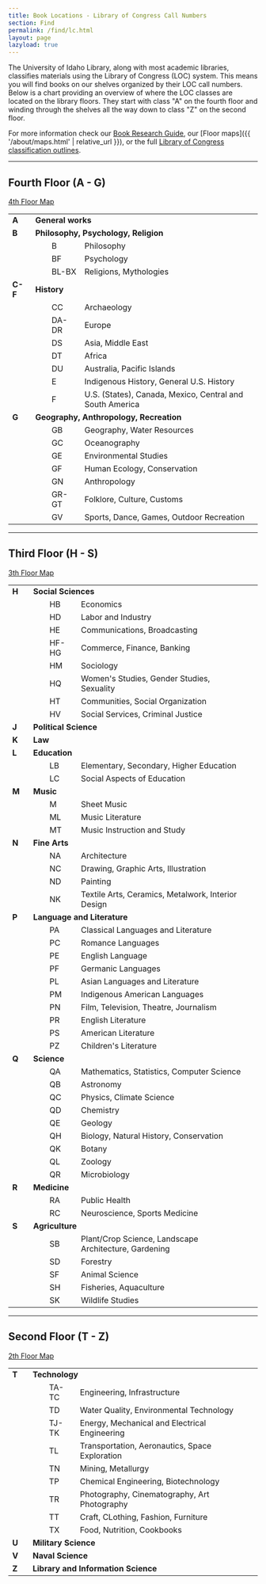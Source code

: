 ```yaml
---
title: Book Locations - Library of Congress Call Numbers
section: Find
permalink: /find/lc.html
layout: page
lazyload: true
---
```


The University of Idaho Library, along with most academic libraries, classifies materials using the Library of Congress (LOC) system. 
This means you will find books on our shelves organized by their LOC call numbers. 
Below is a chart providing an overview of where the LOC classes are located on the library floors.
They start with class "A" on the fourth floor and winding through the shelves all the way down to class "Z" on the second floor.

For more information check our [Book Research Guide](https://libguides.uidaho.edu/c.php?g=363237&p=2453519), our [Floor maps]({{ '/about/maps.html' | relative_url }}), or the full [Library of Congress classification outlines](https://www.loc.gov/catdir/cpso/lcco/).

-------------------

## Fourth Floor (A - G) 

<a href="{{ '/about/maps.html#lg=1&slide=3' | relative_url }}" class="btn btn-sm btn-outline-palouse" ><span class="fas fa-map-marker-alt"></span> 4th Floor Map</a>

<table>
  <tbody>
    <tr>
      <td width="36" height="12">
        <b>
          <a name="A">A</a>
        </b>
      </td>
      <td width="617" height="12" colspan="4">
        <b>General works</b>
      </td>
    </tr>
    <tr>
      <td width="36" height="12">
        <b>
          <a name="B">B</a>
        </b>
      </td>
      <td width="617" height="12" colspan="4">
        <b>Philosophy, Psychology, Religion</b>
      </td>
    </tr>
    <tr>
      <td width="36" height="12"></td>
      <td width="20" height="12"></td>
      <td width="48" height="12">B</td>
      <td width="400" height="12">Philosophy</td>
    </tr>
    <tr>
      <td width="36" height="12"></td>
      <td width="20" height="12"></td>
      <td width="48" height="12">BF</td>
      <td width="400" height="12">Psychology</td>
    </tr>
    <tr>
      <td width="36" height="12"></td>
      <td width="20" height="12"></td>
      <td width="48" height="12">BL-BX</td>
      <td width="400" height="12">Religions, Mythologies</td>
    </tr>
    <tr>
      <td width="36" height="12">
        <b>
          <a name="C-F">C-F</a>
        </b>
      </td>
      <td width="617" height="12" colspan="4">
        <b>History</b>
      </td>
    </tr>
    <tr>
      <td width="36" height="12"></td>
      <td width="20" height="12"></td>
      <td width="48" height="12">CC</td>
      <td width="400" height="12">Archaeology</td>
    </tr>
    <tr>
      <td width="36" height="12"></td>
      <td width="20" height="12"></td>
      <td width="48" height="12">DA-DR</td>
      <td width="400" height="12">Europe</td>
    </tr>
    <tr>
      <td width="36" height="12"></td>
      <td width="20" height="12"></td>
      <td width="48" height="12">DS</td>
      <td width="400" height="12">Asia, Middle East</td>
    </tr>
    <tr>
      <td width="36" height="12"></td>
      <td width="20" height="12"></td>
      <td width="48" height="12">DT</td>
      <td width="400" height="12">Africa</td>
    </tr>
    <tr>
      <td width="36" height="12"></td>
      <td width="20" height="12"></td>
      <td width="48" height="12">DU</td>
      <td width="400" height="12">Australia, Pacific Islands</td>
    </tr>
    <tr>
      <td width="36" height="12"></td>
      <td width="20" height="12"></td>
      <td width="48" height="12">E</td>
      <td width="400" height="12">Indigenous History, General U.S. History</td>
    </tr>
    <tr>
      <td width="36" height="12"></td>
      <td width="20" height="12"></td>
      <td width="48" height="12">F</td>
      <td width="400" height="12">U.S. (States), Canada, Mexico, Central and South America</td>
    </tr>
    <tr>
      <td width="36" height="12">
        <b>
          <a name="G">G</a>
        </b>
      </td>
      <td width="603" height="12" colspan="3">
        <b>Geography, Anthropology, Recreation</b>
      </td>
    </tr>
    <tr>
      <td width="36" height="12"></td>
      <td width="20" height="12"></td>
      <td width="48" height="12">GB</td>
      <td width="400" height="12">Geography, Water Resources</td>
    </tr>
    <tr>
      <td width="36" height="12"></td>
      <td width="20" height="12"></td>
      <td width="48" height="12">GC</td>
      <td width="400" height="12">Oceanography</td>
    </tr>
    <tr>
      <td width="36" height="12"></td>
      <td width="20" height="12"></td>
      <td width="48" height="12">GE</td>
      <td width="400" height="12">Environmental Studies</td>
    </tr>
    <tr>
      <td width="36" height="12"></td>
      <td width="20" height="12"></td>
      <td width="48" height="12">GF</td>
      <td width="400" height="12">Human Ecology, Conservation</td>
    </tr>
    <tr>
      <td width="36" height="12"></td>
      <td width="20" height="12"></td>
      <td width="48" height="12">GN</td>
      <td width="400" height="12">Anthropology</td>
    </tr>
    <tr>
      <td width="36" height="12"></td>
      <td width="20" height="12"></td>
      <td width="48" height="12">GR-GT</td>
      <td width="400" height="12">Folklore, Culture, Customs</td>
    </tr>
    <tr>
      <td width="36" height="12"></td>
      <td width="20" height="12"></td>
      <td width="48" height="12">GV</td>
      <td width="400" height="12">Sports, Dance, Games, Outdoor Recreation</td>
    </tr>
  </tbody>
</table>

---------------------

## Third Floor (H - S)

<a href="{{ '/about/maps.html#lg=1&slide=2' | relative_url }}" class="btn btn-sm btn-outline-palouse" ><span class="fas fa-map-marker-alt"></span> 3th Floor Map</a>

<table>
  <tbody>
    <tr>
      <td width="36" height="12">
        <b>
          <a name="H">H</a>
        </b>
      </td>
      <td width="603" height="12" colspan="3">
        <b>Social Sciences</b>
      </td>
      <td width="14" height="12" align="center">&nbsp;</td>
    </tr>
    <tr>
      <td width="36" height="12">&nbsp;</td>
      <td width="20" height="12">&nbsp;</td>
      <td width="48" height="12">HB</td>
      <td width="400" height="12">Economics</td>
    </tr>
    <tr>
      <td width="36" height="12">&nbsp;</td>
      <td width="20" height="12">&nbsp;</td>
      <td width="48" height="12">HD</td>
      <td width="400" height="12">Labor and Industry</td>
    </tr>
    <tr>
      <td width="36" height="12">&nbsp;</td>
      <td width="20" height="12">&nbsp;</td>
      <td width="48" height="12">HE</td>
      <td width="400" height="12">Communications, Broadcasting</td>
    </tr>
    <tr>
      <td width="36" height="12">&nbsp;</td>
      <td width="20" height="12">&nbsp;</td>
      <td width="48" height="12">HF-HG</td>
      <td width="400" height="12">Commerce, Finance, Banking</td>
    </tr>
    <tr>
      <td width="36" height="12">&nbsp;</td>
      <td width="20" height="12">&nbsp;</td>
      <td width="48" height="12">HM</td>
      <td width="400" height="12">Sociology</td>
    </tr>
    <tr>
      <td width="36" height="12">&nbsp;</td>
      <td width="20" height="12">&nbsp;</td>
      <td width="48" height="12">HQ</td>
      <td width="400" height="12">Women's Studies, Gender Studies, Sexuality</td>
    </tr>
    <tr>
      <td width="36" height="12">&nbsp;</td>
      <td width="20" height="12">&nbsp;</td>
      <td width="48" height="12">HT</td>
      <td width="400" height="12">Communities, Social Organization</td>
    </tr>
    <tr>
      <td width="36" height="12">&nbsp;</td>
      <td width="20" height="12">&nbsp;</td>
      <td width="48" height="12">HV</td>
      <td width="400" height="12">Social Services, Criminal Justice</td>
    </tr>
    <tr>
      <td width="36" height="12">
        <b>
          <a name="J">J</a>
        </b>
      </td>
      <td width="603" height="12" colspan="3">
        <b>Political Science</b>
      </td>
    </tr>
    <tr>
      <td width="36" height="12">
        <b>
          <a name="K">K</a>
        </b>
      </td>
      <td width="603" height="12" colspan="3">
        <b>Law</b>
      </td>
      <td width="14" height="12" align="center">&nbsp;</td>
    </tr>
    <tr>
      <td width="36" height="12">
        <b>
          <a name="L">L</a>
        </b>
      </td>
      <td width="603" height="12" colspan="3">
        <b>Education</b>
      </td>
      <td width="14" height="12" align="center">&nbsp;</td>
    </tr>
    <tr>
      <td width="36" height="12">&nbsp;</td>
      <td width="20" height="12">&nbsp;</td>
      <td width="48" height="12">LB</td>
      <td width="400" height="12">Elementary, Secondary, Higher Education</td>
    </tr>
    <tr>
      <td width="36" height="12">&nbsp;</td>
      <td width="20" height="12">&nbsp;</td>
      <td width="48" height="12">LC</td>
      <td width="400" height="12">Social Aspects of Education</td>
    </tr>
    <tr>
      <td width="36" height="12">
        <b>
          <a name="M">M</a>
        </b>
      </td>
      <td width="603" height="12" colspan="3">
        <b>Music</b>
      </td>
      <td width="14" height="12" align="center">&nbsp;</td>
    </tr>
    <tr>
      <td width="36" height="12">&nbsp;</td>
      <td width="20" height="12">&nbsp;</td>
      <td width="48" height="12">M</td>
      <td width="400" height="12">Sheet Music</td>
    </tr>
    <tr>
      <td width="36" height="12">&nbsp;</td>
      <td width="20" height="12">&nbsp;</td>
      <td width="48" height="12">ML</td>
      <td width="400" height="12">Music Literature</td>
    </tr>
    <tr>
      <td width="36" height="12">&nbsp;</td>
      <td width="20" height="12">&nbsp;</td>
      <td width="48" height="12">MT</td>
      <td width="400" height="12">Music Instruction and Study</td>
    </tr>
    <tr>
      <td width="36" height="12">
        <b>
          <a name="N">N</a>
        </b>
      </td>
      <td width="603" height="12" colspan="3">
        <b>Fine Arts</b>
      </td>
      <td width="14" height="12" align="center">&nbsp;</td>
    </tr>
    <tr>
      <td width="36" height="12">&nbsp;</td>
      <td width="20" height="12">&nbsp;</td>
      <td width="48" height="12">NA</td>
      <td width="400" height="12">Architecture</td>
    </tr>
    <tr>
      <td width="36" height="12">&nbsp;</td>
      <td width="20" height="12">&nbsp;</td>
      <td width="48" height="12">NC</td>
      <td width="400" height="12">Drawing, Graphic Arts, Illustration</td>
    </tr>
    <tr>
      <td width="36" height="12">&nbsp;</td>
      <td width="20" height="12">&nbsp;</td>
      <td width="48" height="12">ND</td>
      <td width="400" height="12">Painting</td>
    </tr>
    <tr>
      <td width="36" height="12">&nbsp;</td>
      <td width="20" height="12">&nbsp;</td>
      <td width="48" height="12">NK</td>
      <td width="400" height="12">Textile Arts, Ceramics, Metalwork, Interior Design</td>
    </tr>
    <tr>
      <td width="36" height="12">
        <b>
          <a name="P">P</a>
        </b>
      </td>
      <td width="603" height="12" colspan="3">
        <b>Language and Literature</b>
      </td>
      <td width="14" height="12" align="center">&nbsp;</td>
    </tr>
    <tr>
      <td width="36" height="12">&nbsp;</td>
      <td width="20" height="12">&nbsp;</td>
      <td width="48" height="12">PA</td>
      <td width="400" height="12">Classical Languages and Literature</td>
    </tr>
    <tr>
      <td width="36" height="12">&nbsp;</td>
      <td width="20" height="12">&nbsp;</td>
      <td width="48" height="12">PC</td>
      <td width="400" height="12">Romance Languages</td>
    </tr>
    <tr>
      <td width="36" height="12">&nbsp;</td>
      <td width="20" height="12">&nbsp;</td>
      <td width="48" height="12">PE</td>
      <td width="400" height="12">English Language</td>
    </tr>
    <tr>
      <td width="36" height="12">&nbsp;</td>
      <td width="20" height="12">&nbsp;</td>
      <td width="48" height="12">PF</td>
      <td width="400" height="12">Germanic Languages</td>
    </tr>
    <tr>
      <td width="36" height="12">&nbsp;</td>
      <td width="20" height="12">&nbsp;</td>
      <td width="48" height="12">PL</td>
      <td width="400" height="12">Asian Languages and Literature</td>
    </tr>
    <tr>
      <td width="36" height="12">&nbsp;</td>
      <td width="20" height="12">&nbsp;</td>
      <td width="48" height="12">PM</td>
      <td width="400" height="12">Indigenous American Languages</td>
    </tr>
    <tr>
      <td width="36" height="12">&nbsp;</td>
      <td width="20" height="12">&nbsp;</td>
      <td width="48" height="12">PN</td>
      <td width="400" height="12">Film, Television, Theatre, Journalism</td>
    </tr>
    <tr>
      <td width="36" height="12">&nbsp;</td>
      <td width="20" height="12">&nbsp;</td>
      <td width="48" height="12">PR</td>
      <td width="400" height="12">English Literature</td>
    </tr>
    <tr>
      <td width="36" height="12">&nbsp;</td>
      <td width="20" height="12">&nbsp;</td>
      <td width="48" height="12">PS</td>
      <td width="400" height="12">American Literature</td>
    </tr>
    <tr>
      <td width="36" height="12">&nbsp;</td>
      <td width="20" height="12">&nbsp;</td>
      <td width="48" height="12">PZ</td>
      <td width="400" height="12">Children's Literature</td>
    </tr>
    <tr>
      <td width="36" height="12">
        <b>
          <a name="Q">Q</a>
        </b>
      </td>
      <td width="603" height="12" colspan="3">
        <b>Science</b>
      </td>
      <td width="14" height="12" align="center">&nbsp;</td>
    </tr>
    <tr>
      <td width="36" height="12">&nbsp;</td>
      <td width="20" height="12">&nbsp;</td>
      <td width="48" height="12">QA</td>
      <td width="400" height="12">Mathematics, Statistics, Computer Science</td>
    </tr>
    <tr>
      <td width="36" height="12">&nbsp;</td>
      <td width="20" height="12">&nbsp;</td>
      <td width="48" height="12">QB</td>
      <td width="400" height="12">Astronomy</td>
    </tr>
    <tr>
      <td width="36" height="12">&nbsp;</td>
      <td width="20" height="12">&nbsp;</td>
      <td width="48" height="12">QC</td>
      <td width="400" height="12">Physics, Climate Science</td>
    </tr>
    <tr>
      <td width="36" height="12">&nbsp;</td>
      <td width="20" height="12">&nbsp;</td>
      <td width="48" height="12">QD</td>
      <td width="400" height="12">Chemistry</td>
    </tr>
    <tr>
      <td width="36" height="12">&nbsp;</td>
      <td width="20" height="12">&nbsp;</td>
      <td width="48" height="12">QE</td>
      <td width="400" height="12">Geology</td>
    </tr>
    <tr>
      <td width="36" height="12">&nbsp;</td>
      <td width="20" height="12">&nbsp;</td>
      <td width="48" height="12">QH</td>
      <td width="400" height="12">Biology, Natural History, Conservation</td>
    </tr>
    <tr>
      <td width="36" height="12">&nbsp;</td>
      <td width="20" height="12">&nbsp;</td>
      <td width="48" height="12">QK</td>
      <td width="400" height="12">Botany</td>
    </tr>
    <tr>
      <td width="36" height="12">&nbsp;</td>
      <td width="20" height="12">&nbsp;</td>
      <td width="48" height="12">QL</td>
      <td width="400" height="12">Zoology</td>
    </tr>
    <tr>
      <td width="36" height="12">&nbsp;</td>
      <td width="20" height="12">&nbsp;</td>
      <td width="48" height="12">QR</td>
      <td width="400" height="12">Microbiology</td>
    </tr>
    <tr>
      <td width="36" height="12">
        <b>
          <a name="R">R</a>
        </b>
      </td>
      <td width="606" height="12" colspan="3">
        <b>Medicine</b>
      </td>
      <td width="14" height="12" align="center">&nbsp;</td>
    </tr>
    <tr>
      <td width="36" height="12">&nbsp;</td>
      <td width="20" height="12">&nbsp;</td>
      <td width="48" height="12">RA</td>
      <td width="400" height="12">Public Health</td>
    </tr>
    <tr>
      <td width="36" height="12">&nbsp;</td>
      <td width="20" height="12">&nbsp;</td>
      <td width="48" height="12">RC</td>
      <td width="400" height="12">Neuroscience, Sports Medicine</td>
    </tr>
    <tr>
      <td width="36" height="12">
        <b>
          <a name="S">S</a>
        </b>
      </td>
      <td width="606" height="12" colspan="3">
        <b>Agriculture</b>
      </td>
      <td width="14" height="12" align="center">&nbsp;</td>
    </tr>
    <tr>
      <td width="36" height="12">&nbsp;</td>
      <td width="20" height="12">&nbsp;</td>
      <td width="48" height="12">SB</td>
      <td width="400" height="12">Plant/Crop Science, Landscape Architecture, Gardening</td>
    </tr>
    <tr>
      <td width="36" height="12">&nbsp;</td>
      <td width="20" height="12">&nbsp;</td>
      <td width="48" height="12">SD</td>
      <td width="400" height="12">Forestry</td>
    </tr>
    <tr>
      <td width="36" height="12">&nbsp;</td>
      <td width="20" height="12">&nbsp;</td>
      <td width="48" height="12">SF</td>
      <td width="400" height="12">Animal Science</td>
    </tr>
    <tr>
      <td width="36" height="12">&nbsp;</td>
      <td width="20" height="12">&nbsp;</td>
      <td width="48" height="12">SH</td>
      <td width="400" height="12">Fisheries, Aquaculture</td>
    </tr>
    <tr>
      <td width="36" height="12">&nbsp;</td>
      <td width="20" height="12">&nbsp;</td>
      <td width="48" height="12">SK</td>
      <td width="400" height="12">Wildlife Studies</td>
    </tr>
  </tbody>
</table>

---------------------

## Second Floor (T - Z) 

<a href="{{ '/about/maps.html#lg=1&slide=1' | relative_url }}" class="btn btn-sm btn-outline-palouse" ><span class="fas fa-map-marker-alt"></span> 2th Floor Map</a>

<table>
  <tbody>
    <tr>
      <td width="36" height="12">
        <b>
          <a name="T">T</a>
        </b>
      </td>
      <td width="606" height="12" colspan="3">
        <b>Technology</b>
      </td>
      <td width="14" height="12" align="center">&nbsp;</td>
    </tr>
    <tr>
      <td width="36" height="12">&nbsp;</td>
      <td width="20" height="12">&nbsp;</td>
      <td width="48" height="12">TA-TC</td>
      <td width="400" height="12">Engineering, Infrastructure</td>
    </tr>
    <tr>
      <td width="36" height="12">&nbsp;</td>
      <td width="20" height="12">&nbsp;</td>
      <td width="48" height="12">TD</td>
      <td width="400" height="12">Water Quality, Environmental Technology</td>
    </tr>
    <tr>
      <td width="36" height="12">&nbsp;</td>
      <td width="20" height="12">&nbsp;</td>
      <td width="48" height="12">TJ-TK</td>
      <td width="400" height="12">Energy, Mechanical and Electrical Engineering</td>
    </tr>
    <tr>
      <td width="36" height="12">&nbsp;</td>
      <td width="20" height="12">&nbsp;</td>
      <td width="48" height="12">TL</td>
      <td width="400" height="12">Transportation, Aeronautics, Space Exploration</td>
    </tr>
    <tr>
      <td width="36" height="12">&nbsp;</td>
      <td width="20" height="12">&nbsp;</td>
      <td width="48" height="12">TN</td>
      <td width="400" height="12">Mining, Metallurgy</td>
    </tr>
    <tr>
      <td width="36" height="12">&nbsp;</td>
      <td width="20" height="12">&nbsp;</td>
      <td width="48" height="12">TP</td>
      <td width="400" height="12">Chemical Engineering, Biotechnology</td>
    </tr>
    <tr>
      <td width="36" height="12">&nbsp;</td>
      <td width="20" height="12">&nbsp;</td>
      <td width="48" height="12">TR</td>
      <td width="400" height="12">Photography, Cinematography, Art Photography</td>
    </tr>
    <tr>
      <td width="36" height="12">&nbsp;</td>
      <td width="20" height="12">&nbsp;</td>
      <td width="48" height="12">TT</td>
      <td width="400" height="12">Craft, CLothing, Fashion, Furniture</td>
    </tr>
    <tr>
      <td width="36" height="12">&nbsp;</td>
      <td width="20" height="12">&nbsp;</td>
      <td width="48" height="12">TX</td>
      <td width="400" height="12">Food, Nutrition, Cookbooks</td>
    </tr>
    <tr>
      <td width="36" height="12">
        <b>
          <a name="U">U</a>
        </b>
      </td>
      <td width="606" height="12" colspan="3">
        <b>Military Science</b>
      </td>
      <td width="14" height="12" align="center">&nbsp;</td>
    </tr>
    <tr>
      <td width="36" height="12">
        <b>
          <a name="V">V</a>
        </b>
      </td>
      <td width="606" height="12" colspan="3">
        <b>Naval Science</b>
      </td>
      <td width="14" height="12" align="center">&nbsp;</td>
    </tr>
    <tr>
      <td width="36" height="12">
        <b>
          <a name="Z">Z</a>
        </b>
      </td>
      <td width="606" height="12" colspan="3">
        <b>Library and Information Science</b>
      </td>
      <td width="14" height="12" align="center">&nbsp;</td>
    </tr>
  </tbody>
</table>
